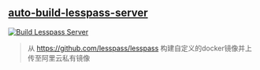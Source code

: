 ## [auto-build-lesspass-server](https://github.com/qxzg/Actions/blob/master/.github/workflows/build-lesspass-server.yml)  
[![Build Lesspass Server](https://github.com/qxzg/auto-build-lesspass-server/workflows/Build%20Lesspass%20Server/badge.svg)](https://github.com/qxzg/auto-build-lesspass-server/actions?query=workflow%3A%22Build+Lesspass+Server%22)  
> 从 https://github.com/lesspass/lesspass 构建自定义的docker镜像并上传至阿里云私有镜像
